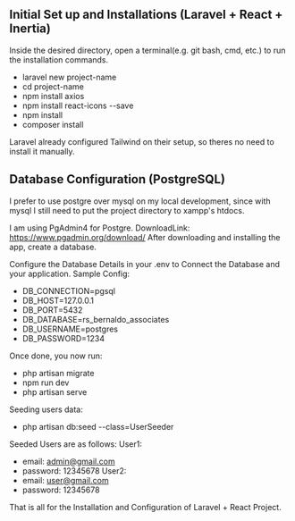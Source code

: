 ## Initial Set up and Installations (Laravel + React + Inertia)
Inside the desired directory, open a terminal(e.g. git bash, cmd, etc.) to run the installation commands.

- laravel new project-name  <!-- this will install laravel with options for frontend frameworks, choose react, there will be more options after this you can just choose the default. -->
- cd project-name <!-- access the newly created project directory and install necessary dependencies -->
- npm install axios <!-- axios is one of the topic during my interview. So I decided to use it instead of the inertia's useForms and router method. -->
- npm install react-icons --save
- npm install
- composer install

Laravel already configured Tailwind on their setup, so theres no need to install it manually.

## Database Configuration (PostgreSQL)
I prefer to use postgre over mysql on my local development, since with mysql I still need to put the project directory to xampp's htdocs.

I am using PgAdmin4 for Postgre. 
DownloadLink: https://www.pgadmin.org/download/
After downloading and installing the app, create a database.

Configure the Database Details in your .env to Connect the Database and your application. Sample Config:
- DB_CONNECTION=pgsql
- DB_HOST=127.0.0.1                      <!-- default -->
- DB_PORT=5432                           <!-- default -->
- DB_DATABASE=rs_bernaldo_associates     <!-- database name -->
- DB_USERNAME=postgres                   <!-- this is the default -->
- DB_PASSWORD=1234                       <!-- the password on your db if theres any -->

Once done, you now run:
- php artisan migrate   <!-- to migrate all your database tables -->
- npm run dev           <!-- on terminal 1 run this command -->
- php artisan serve     <!-- open another terminal and run this command. the project is now running on your local browser. -->

Seeding users data:
- php artisan db:seed --class=UserSeeder

Seeded Users are as follows:
User1:
- email: admin@gmail.com
- password: 12345678
User2:
- email: user@gmail.com
- password: 12345678

That is all for the Installation and Configuration of Laravel + React Project.